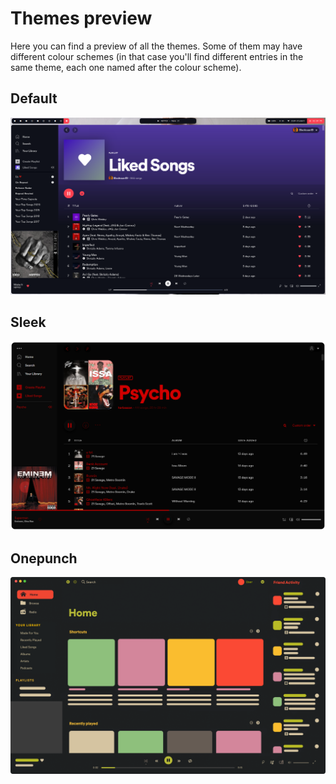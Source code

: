 # Themes preview

Here you can find a preview of all the themes. Some of them may have different colour schemes (in that case you'll find different entries in the same theme, each one named after the colour scheme).

## Default

![Ocean Screenshot](Default/ocean.png)

## Sleek

![Psycho Screenshot](Sleek/psycho.png)

## Onepunch

![Onepunch Screenshot](Onepunch/\__Home.png)
